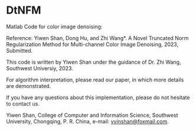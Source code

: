 # DtNFM

Matlab Code for color image denoising:

Reference: Yiwen Shan, Dong Hu, and Zhi Wang*. A Novel Truncated Norm Regularization Method for Multi-channel Color Image Denoising, 2023, Submitted.

This code is written by Yiwen Shan under the guidance of Dr. Zhi Wang, Southwest Universiy, 2023.

For algorithm interpretation, please read our paper, in which more details are demonstrated.

If you have any questions about this implementation, please do not hesitate to contact us.

Yiwen Shan, College of Computer and Information Science, Southwest University, Chongqing, P. R. China, e-mail: yvinshan@foxmail.com.
